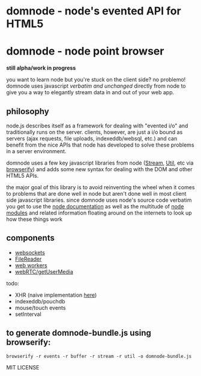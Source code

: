 # domnode - node's evented API for HTML5
# domnode - node point browser

**still alpha/work in progress**

you want to learn node but you're stuck on the client side? no problemo! domnode uses javascript _verbatim and unchanged_ directly from node to give you a way to elegantly stream data in and out of your web app.

## philosophy

node.js describes itself as a framework for dealing with "evented i/o" and traditionally runs on the server. clients, however, are just a i/o bound as servers (ajax requests, file uploads, indexeddb/websql, etc.) and can benefit from the nice APIs that node has developed to solve these problems in a server environment.

domnode uses a few key javascript libraries from node ([Stream](http://nodejs.org/api/stream.html), [Util](http://nodejs.org/api/util.html), etc via [browserify](https://github.com/substack/node-browserify)) and adds some new syntax for dealing with the DOM and other HTML5 APIs.

the major goal of this library is to avoid reinventing the wheel when it comes to problems that are done well in node but aren't done well in most client side javascript libraries. since domnode uses node's source code verbatim you get to use the [node documentation](http://nodejs.org/api/) as well as the multitude of [node modules](http://search.npmjs.org) and related information floating around on the internets to look up how these things work

## components

- [websockets](https://github.com/dominictarr/browser-stream)
- [FileReader](https://github.com/wookiehangover/dominode-filestream)
- [web workers](https://github.com/maxogden/domnode-webworker)
- [webRTC/getUserMedia](https://github.com/maxogden/domnode-usermedia)

todo:

- XHR (naive implementation [here](https://github.com/maxogden/streaming-xhr-example/blob/master/attachments/streaming-xhr.js#L78))
- indexeddb/pouchdb
- mouse/touch events
- setInterval

## to generate domnode-bundle.js using browserify:

    browserify -r events -r buffer -r stream -r util -o domnode-bundle.js

MIT LICENSE
